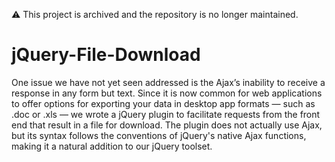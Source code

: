 :warning: This project is archived and the repository is no longer maintained. 

jQuery-File-Download
====================

One issue we have not yet seen addressed is the Ajax’s inability to receive a response in any form but text. Since it is now common for web applications to offer options for exporting your data in desktop app formats — such as .doc or .xls — we wrote a jQuery plugin to facilitate requests from the front end that result in a file for download. The plugin does not actually use Ajax, but its syntax follows the conventions of jQuery's native Ajax functions, making it a natural addition to our jQuery toolset.
